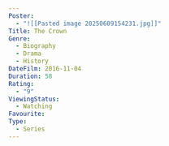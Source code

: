 ```yaml
---
Poster:
  - "![[Pasted image 20250609154231.jpg]]"
Title: The Crown
Genre:
  - Biography
  - Drama
  - History
DateFilm: 2016-11-04
Duration: 58
Rating:
  - "9"
ViewingStatus:
  - Watching
Favourite: 
Type:
  - Series
---
```


